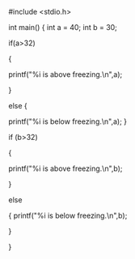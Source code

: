 #include <stdio.h>

int main()
{
int a = 40;
int b = 30;

if(a>32)

{

printf("%i is above freezing.\n",a);

}

else
{
    
printf("%i is below freezing.\n",a);
}   
    

if (b>32)

{

printf("%i is above freezing.\n",b);

}

else

{
printf("%i is below freezing.\n",b);

}


}

